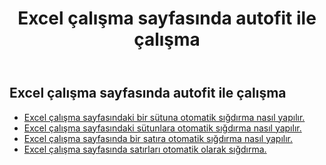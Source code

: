 ﻿---
title:  Excel çalışma sayfasında autofit ile çalışma
second_title: Aspose.Cells Cloud Documen
linktitle: Otomatik
type: docs
url: /tr/worksheets/autofit/
aliases: [/autofit-rows-and-columns-of-worksheet/]
keywords: Autofit rows and columns on an Excel worksheet
description: Aspose.Cells Cloud REST API, Excel çalışma sayfasında satır ve sütunların otomatik olarak sığdırılmasını destekler. SDK, çeşitli geliştirme dillerini destekler. Bunlara Android, C#, Go, Java, NodeJS, Perl, PHP, Python, Ruby ve swift dahildir
weight: 20
kwords: Excel, Office Bulut, REST API, Elektronik Tablo, PDF, CSV, Json, Markdown, Excel çalışma sayfasında otomatik sığdırma ile çalışma
---
## Excel çalışma sayfasında autofit ile çalışma

- [Excel çalışma sayfasındaki bir sütuna otomatik sığdırma nasıl yapılır.](/cells/tr/worksheets/autofit/column/)
- [Excel çalışma sayfasındaki sütunlara otomatik sığdırma nasıl yapılır.](/cells/tr/worksheets/autofit/columns/)
- [Excel çalışma sayfasında bir satıra otomatik sığdırma nasıl yapılır.](/cells/tr/worksheets/autofit/row/)
- [Excel çalışma sayfasında satırları otomatik olarak sığdırma.](/cells/tr/worksheets/autofit/rows/)
